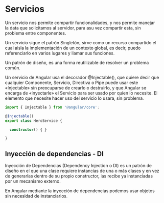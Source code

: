 # **Servicios**

Un servicio nos permite compartir funcionalidades, y nos permite manejar la data que solicitamos al servidor, para asu vez compartir esta, sin problema entre componentes.

Un servicio sigue el patrón Singletón, sirve como un recurso compartido el cual aisla la implementación de un contexto global, es decir, puedo referenciarlo en varios lugares y llamar sus funciones. 

Un patrón de diseño, es una forma reutilizable de resolver un problema común. 

Un servicio de Angular usa  el decorador @Injectable(), que quiere decir que cualquier Componente, Servicio, Directiva o Pipe puede usar este «Injectable» sin preocuparse de crearlo o destruirlo, y que Angular se encarga de «inyectarle» el Servicio para ser usado por quien lo necesite. El elemento que necesite hacer uso del servicio lo usara, sin problema.

```ts
import { Injectable } from '@angular/core';

@Injectable()
export class HeroService {

  constructor() { }

}
```

## Inyección de dependencias - DI

Inyección de Dependencias (Dependency Injection o DI) es un patrón de diseño en el que una clase requiere instancias de una o más clases y en vez de generarlas dentro de su propio constructor, las recibe ya instanciadas por un mecanismo externo.

En Angular mediante la inyección de dependencias podemos usar objetos sin necesidad de instanciarlos.